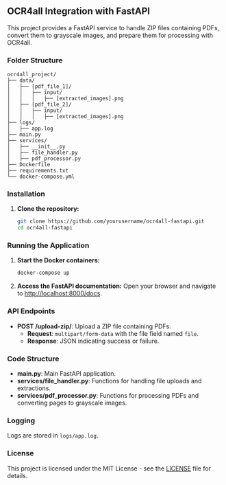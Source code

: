 ## OCR4all Integration with FastAPI

This project provides a FastAPI service to handle ZIP files containing PDFs, convert them to grayscale images, and prepare them for processing with OCR4all.

### Folder Structure
```
ocr4all_project/
├── data/
│   ├── [pdf_file_1]/
│   │   ├── input/
│   │   │   ├── [extracted_images].png
│   ├── [pdf_file_2]/
│   │   ├── input/
│   │   │   ├── [extracted_images].png
├── logs/
│   ├── app.log
├── main.py
├── services/
│   ├── __init__.py
│   ├── file_handler.py
│   ├── pdf_processor.py
├── Dockerfile
├── requirements.txt
└── docker-compose.yml
```

### Installation

1. **Clone the repository:**
    ```sh
    git clone https://github.com/yourusername/ocr4all-fastapi.git
    cd ocr4all-fastapi
    ```
    
### Running the Application

1. **Start the Docker containers:**
    ```sh
    docker-compose up
    ```

2. **Access the FastAPI documentation:**
    Open your browser and navigate to [http://localhost:8000/docs](http://localhost:8000/docs).

### API Endpoints

- **POST /upload-zip/**: Upload a ZIP file containing PDFs.
    - **Request**: `multipart/form-data` with the file field named `file`.
    - **Response**: JSON indicating success or failure.

### Code Structure

- **main.py**: Main FastAPI application.
- **services/file_handler.py**: Functions for handling file uploads and extractions.
- **services/pdf_processor.py**: Functions for processing PDFs and converting pages to grayscale images.

### Logging

Logs are stored in `logs/app.log`.

### License

This project is licensed under the MIT License - see the [LICENSE](LICENSE) file for details.